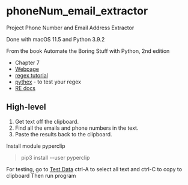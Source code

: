 # phoneNum_email_extractor

Project Phone Number and Email Address Extractor

Done with macOS 11.5 and Python 3.9.2

From the book Automate the Boring Stuff with Python, 2nd edition
- Chapter 7
- [Webpage](https://nostarch.com/automatestuff2)
- [regex tutorial](https://www.regular-expressions.info)
- [pythex](https://pythex.org) - to test your regex
- [RE docs](https://docs.python.org/3/library/re.html)

## High-level
1. Get text off the clipboard.
2. Find all the emails and phone numbers in the text.
3. Paste the results back to the clipboard.

Install module pyperclip
> pip3 install --user pyperclip

For testing, go to [Test Data](https://nostarch.com/contactus/)
ctrl-A to select all text and ctrl-C to copy to clipboard
Then run program